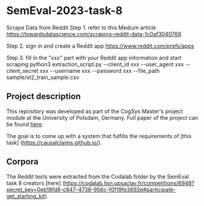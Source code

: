 # SemEval-2023-task-8

Scrape Data from Reddit
Step 1. refer to this Medium article
https://towardsdatascience.com/scraping-reddit-data-1c0af3040768

Step 2. sign in and create a Reddit app
https://www.reddit.com/prefs/apps

Step 3. fill in the "xxx" part with your Reddit app information and start scraping
python3 extraction_script.py --client_id xxx --user_agent xxx --client_secret xxx --username xxx --password xxx --file_path sample/st2_train_sample.csv


## Project description 

This repository was developed as part of the CogSys Master's project module at the University of Potsdam, Germany. Full paper of the project can be found [here](https://www.overleaf.com/project/63737db61470cc4405a391c3). 

The goal is to come up with a system that fulfills the requirements of [this task] (https://causalclaims.github.io/).


## Corpora 

The Reddit texts were extracted from the Codalab folder by the SemEval task 8 creators [here] (https://codalab.lisn.upsaclay.fr/competitions/6948?secret_key=0eb18fd8-c847-4738-956c-f0f19fe3692e#participate-get_starting_kit). 

